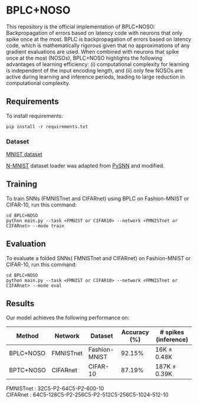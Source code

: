 # BPLC+NOSO
This repository is the official implementation of BPLC+NOSO: Backpropagation of errors based on latency code with neurons that only spike once at the most.
BPLC is backpropagation of errors based on latency code, which is mathematically rigorous given that no approximations of any gradient evaluations are used. When combined with neurons that spike once at the most (NOSOs), BPLC+NOSO highlights the following advantages of learning efficiency: (i) computational complexity for learning is independent of the input encoding length, and (ii) only few NOSOs are active during learning and inference periods, leading to large reduction in computational complexity. 

## Requirements
To install requirements:

```setup
pip install -r requirements.txt
```

### Dataset
[MNIST dataset](http://yann.lecun.com/exdb/mnist/)

[N-MNIST](https://www.garrickorchard.com/datasets/n-mnist) dataset loader was adapted from [PySNN](https://github.com/BasBuller/PySNN) and modified.

## Training
To train SNNs (FMNISTnet and CIFARnet) using BPLC on Fashion-MNIST or CIFAR-10, run this command:
```train
cd BPLC+NOSO
python main.py --task <FMNIST or CIFAR10> --network <FMNISTnet or CIFARnet> --mode train
```

## Evaluation
To evaluate a folded SNNs( FMNISTnet and CIFARnet) on Fashion-MNIST or CIFAR-10, run this command:
```evaluation
cd BPLC+NOSO
python main.py --task <FMNIST or CIFAR10> --network <FMNISTnet or CIFARnet> --mode eval
```


## Results
Our model achieves the following performance on: 

| Method   | Network          | Dataset          | Accuracy (%) | # spikes (inference)  |
| -------- |------------------| -----------------|--------------|-----------------------|
| BPLC+NOSO| FMNISTnet        | Fashion-MNIST    | 92.15%       |  16K ± 0.48K          |
| BPTC+NOSO| CIFARnet         | CIFAR-10         | 87.19%       |  187K ± 0.39K         |

FMNISTnet : 32C5-P2-64C5-P2-600-10  
CIFARnet : 64C5-128C5-P2-256C5-P2-512C5-256C5-1024-512-10

